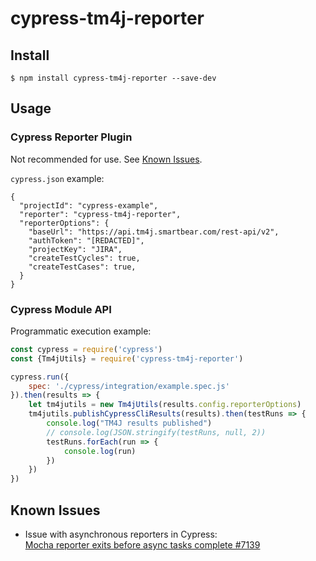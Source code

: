 # cypress-tm4j-reporter

## Install

```shell script
$ npm install cypress-tm4j-reporter --save-dev
```

## Usage

### Cypress Reporter Plugin

Not recommended for use. See [Known Issues](#known-issues).

`cypress.json` example:
```json5
{
  "projectId": "cypress-example",
  "reporter": "cypress-tm4j-reporter",
  "reporterOptions": {
    "baseUrl": "https://api.tm4j.smartbear.com/rest-api/v2",
    "authToken": "[REDACTED]",
    "projectKey": "JIRA",
    "createTestCycles": true,
    "createTestCases": true,
  }
}
```

### Cypress Module API

Programmatic execution example:
```js
const cypress = require('cypress')
const {Tm4jUtils} = require('cypress-tm4j-reporter')

cypress.run({
    spec: './cypress/integration/example.spec.js'
}).then(results => {
    let tm4jutils = new Tm4jUtils(results.config.reporterOptions)
    tm4jutils.publishCypressCliResults(results).then(testRuns => {
        console.log("TM4J results published")
        // console.log(JSON.stringify(testRuns, null, 2))
        testRuns.forEach(run => {
            console.log(run)
        })
    })
})
```

## Known Issues

- Issue with asynchronous reporters in Cypress:  
[Mocha reporter exits before async tasks complete #7139](https://github.com/cypress-io/cypress/issues/7139)
